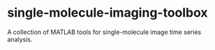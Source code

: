 # single-molecule-imaging-toolbox
A collection of MATLAB tools for single-molecule image time series analysis.
